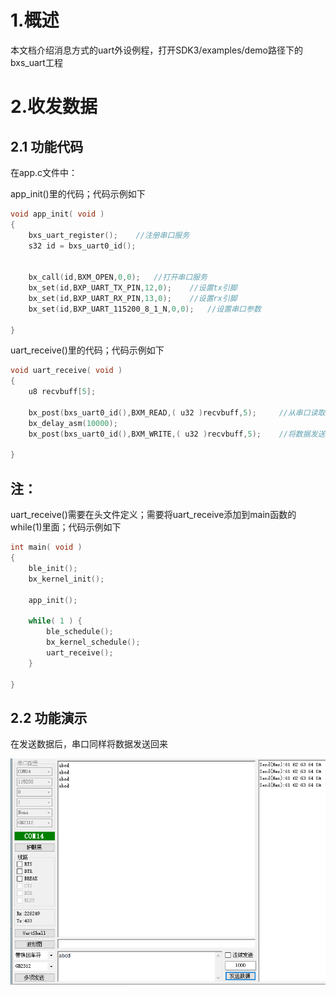 # 1.概述

​		本文档介绍消息方式的uart外设例程，打开SDK3/examples/demo路径下的bxs_uart工程



# 2.收发数据

## 2.1 功能代码

在app.c文件中：

app_init()里的代码；代码示例如下

```c
void app_init( void )
{
	bxs_uart_register();	//注册串口服务
	s32 id = bxs_uart0_id();
	

	bx_call(id,BXM_OPEN,0,0);	//打开串口服务
	bx_set(id,BXP_UART_TX_PIN,12,0);	//设置tx引脚
	bx_set(id,BXP_UART_RX_PIN,13,0);	//设置rx引脚
	bx_set(id,BXP_UART_115200_8_1_N,0,0);	//设置串口参数	

}
```

uart_receive()里的代码；代码示例如下

```c
void uart_receive( void )
{
	u8 recvbuff[5];
	
	bx_post(bxs_uart0_id(),BXM_READ,( u32 )recvbuff,5);		//从串口读取数据，param0为数据，param1为数据长度
	bx_delay_asm(10000);
	bx_post(bxs_uart0_id(),BXM_WRITE,( u32 )recvbuff,5);	//将数据发送到串口，param0为数据，param1为数据长度

}
```

## 注：

uart_receive()需要在头文件定义；需要将uart_receive添加到main函数的while(1)里面；代码示例如下

```c
int main( void )
{
    ble_init();
    bx_kernel_init();

    app_init();
    
    while( 1 ) {
        ble_schedule();
        bx_kernel_schedule();
    	uart_receive();
    }

}
```

## 2.2 功能演示

在发送数据后，串口同样将数据发送回来

![image-20210311141132195](image-20210311141132195.png)